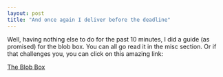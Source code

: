 ```yaml
---
layout: post
title: "And once again I deliver before the deadline"
---
```

Well, having nothing else to do for the past 10 minutes, I did a guide (as
promised) for the blob box. You can all go read it in the misc section. Or if
that challenges you, you can click on this amazing link:

[The Blob Box][1]

   [1]: http://www.growse.com/misc/the-blob-box/

